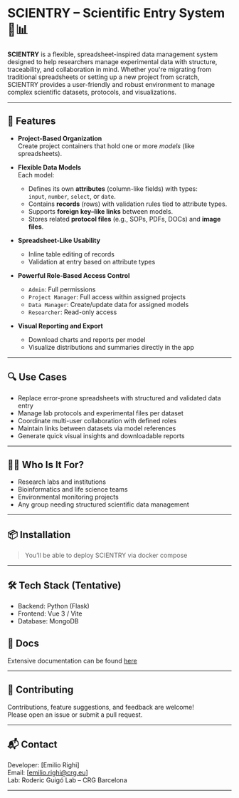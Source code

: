 # SCIENTRY – Scientific Entry System 🧬📊

**SCIENTRY** is a flexible, spreadsheet-inspired data management system designed to help researchers manage experimental data with structure, traceability, and collaboration in mind. Whether you're migrating from traditional spreadsheets or setting up a new project from scratch, SCIENTRY provides a user-friendly and robust environment to manage complex scientific datasets, protocols, and visualizations.

---

## 🚀 Features

- **Project-Based Organization**  
  Create project containers that hold one or more *models* (like spreadsheets).

- **Flexible Data Models**  
  Each model:
  - Defines its own **attributes** (column-like fields) with types:  
    `input`, `number`, `select`, or `date`.
  - Contains **records** (rows) with validation rules tied to attribute types.
  - Supports **foreign key–like links** between models.
  - Stores related **protocol files** (e.g., SOPs, PDFs, DOCs) and **image files**.

- **Spreadsheet-Like Usability**  
  - Inline table editing of records  
  - Validation at entry based on attribute types

- **Powerful Role-Based Access Control**  
  - `Admin`: Full permissions  
  - `Project Manager`: Full access within assigned projects  
  - `Data Manager`: Create/update data for assigned models  
  - `Researcher`: Read-only access

- **Visual Reporting and Export**  
  - Download charts and reports per model  
  - Visualize distributions and summaries directly in the app

---

## 🔍 Use Cases

- Replace error-prone spreadsheets with structured and validated data entry
- Manage lab protocols and experimental files per dataset
- Coordinate multi-user collaboration with defined roles
- Maintain links between datasets via model references
- Generate quick visual insights and downloadable reports

---

## 🧑‍🔬 Who Is It For?

- Research labs and institutions
- Bioinformatics and life science teams
- Environmental monitoring projects
- Any group needing structured scientific data management

---



## 📦 Installation

> You’ll be able to deploy SCIENTRY via docker compose
---


## 🛠 Tech Stack (Tentative)

- Backend: Python (Flask)
- Frontend: Vue 3 / Vite
- Database: MongoDB

## 📄 Docs

Extensive documentation can be found [here](https://guigolab.github.io/scientry/)

---

## 🤝 Contributing

Contributions, feature suggestions, and feedback are welcome!  
Please open an issue or submit a pull request.

---

## 📬 Contact

Developer: [Emilio Righi]  
Email: [emilio.righi@crg.eu]  
Lab: Roderic Guigó Lab – CRG Barcelona

---

